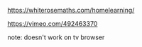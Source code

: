 https://whiterosemaths.com/homelearning/

https://vimeo.com/492463370

note: doesn't work on tv browser
